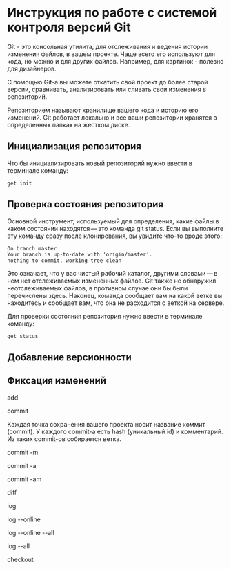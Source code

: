 # **Инструкция по работе с системой контроля версий Git**

Git - это консольная утилита, для отслеживания и ведения истории изменения файлов, в вашем проекте. Чаще всего его используют для кода, но можно и для других файлов. Например, для картинок - полезно для дизайнеров.

С помощью Git-a вы можете откатить свой проект до более старой версии, сравнивать, анализировать или сливать свои изменения в репозиторий.

Репозиторием называют хранилище вашего кода и историю его изменений. Git работает локально и все ваши репозитории хранятся в определенных папках на жестком диске.

## Инициализация репозитория

Что бы инициализировать новый репозиторий нужно ввести в терминале команду:

    get init

## Проверка состояния репозитория

Основной инструмент, используемый для определения, какие файлы в каком состоянии находятся — это команда git status. Если вы выполните эту команду сразу после клонирования, вы увидите что-то вроде этого:

    On branch master
    Your branch is up-to-date with 'origin/master'.
    nothing to commit, working tree clean
Это означает, что у вас чистый рабочий каталог, другими словами — в нем нет отслеживаемых измененных файлов. Git также не обнаружил неотслеживаемых файлов, в противном случае они бы были перечислены здесь. Наконец, команда сообщает вам на какой ветке вы находитесь и сообщает вам, что она не расходится с веткой на сервере.

Для проверки состояния репозитория нужно ввести в терминале команду:

    get status

## Добавление версионности



## Фиксация изменений


add

commit

Каждая точка сохранения вашего проекта носит название коммит (commit). У каждого commit-a есть hash (уникальный id) и комментарий. Из таких commit-ов собирается ветка.

commit -m

commit -a

commit -am

diff

log

log --online

log --online --all

log --all

checkout